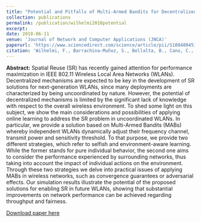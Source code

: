 ```yaml
---
title: "Potential and Pitfalls of Multi-Armed Bandits for Decentralized Spatial Reuse in WLANs"
collection: publications
permalink: /publication/wilhelmi2018potential
excerpt: 
date: 2018-06-11
venue: 'Journal of Network and Computer Applications (JNCA)'
paperurl: 'https://www.sciencedirect.com/science/article/pii/S1084804518303655'
citation: 'Wilhelmi, F., Barrachina-Muñoz, S., Bellalta, B., Cano, C., Jonsson, A., & Neu, G. (2019). Potential and pitfalls of multi-armed bandits for decentralized spatial reuse in WLANs. <i>Journal of Network and Computer Applications, 127</i>, 26-42.'
---
```

**Abstract:** Spatial Reuse (SR) has recently gained attention for performance maximization in IEEE 802.11 Wireless Local Area Networks (WLANs). Decentralized mechanisms are expected to be key in the development of SR solutions for next-generation WLANs, since many deployments are characterized by being uncoordinated by nature. However, the potential of decentralized mechanisms is limited by the significant lack of knowledge with respect to the overall wireless environment. To shed some light on this subject, we show the main considerations and possibilities of applying online learning to address the SR problem in uncoordinated WLANs. In particular, we provide a solution based on Multi-Armed Bandits (MABs) whereby independent WLANs dynamically adjust their frequency channel, transmit power and sensitivity threshold. To that purpose, we provide two different strategies, which refer to selfish and environment-aware learning. While the former stands for pure individual behavior, the second one aims to consider the performance experienced by surrounding networks, thus taking into account the impact of individual actions on the environment. Through these two strategies we delve into practical issues of applying MABs in wireless networks, such as convergence guarantees or adversarial effects. Our simulation results illustrate the potential of the proposed solutions for enabling SR in future WLANs, showing that substantial improvements on network performance can be achieved regarding throughput and fairness.

[Download paper here](https://arxiv.org/abs/1805.11083)